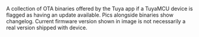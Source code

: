 A collection of OTA binaries offered by the Tuya app if a TuyaMCU device is flagged as having an update available. Pics alongside binaries show changelog. Current firmware version shown in image is not necessarily a real version shipped with device.
